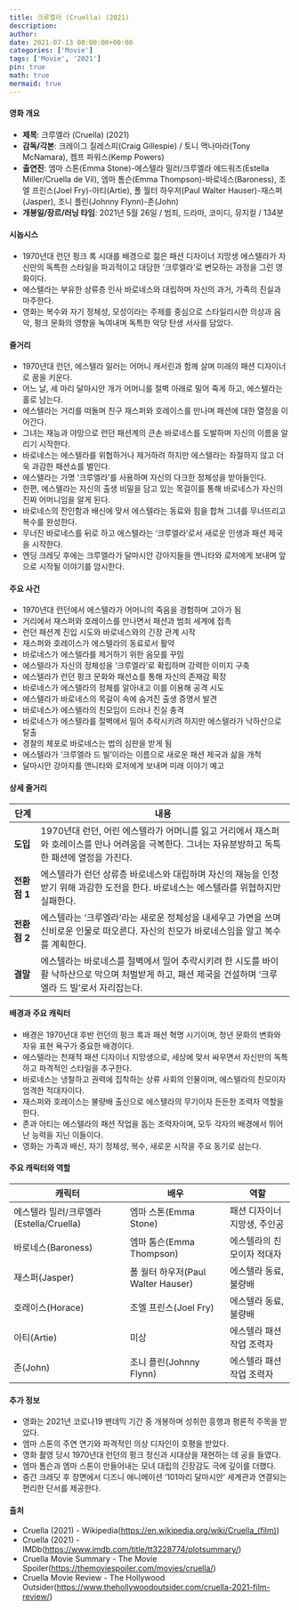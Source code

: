 ```yaml
---
title: 크루엘라 (Cruella) (2021)
description: 
author: 
date: 2021-07-13 00:00:00+00:00
categories: ['Movie']
tags: ['Movie', '2021']
pin: true
math: true
mermaid: true
---
```

#### 영화 개요

- **제목**: 크루엘라 (Cruella) (2021)  
- **감독/각본**: 크레이그 질레스피(Craig Gillespie) / 토니 맥나마라(Tony McNamara), 켐프 파워스(Kemp Powers)  
- **출연진**: 엠마 스톤(Emma Stone)-에스텔라 밀러/크루엘라 에드워즈(Estella Miller/Cruella de Vil), 엠마 톰슨(Emma Thompson)-바로네스(Baroness), 조엘 프린스(Joel Fry)-아티(Artie), 폴 월터 하우저(Paul Walter Hauser)-재스퍼(Jasper), 조니 플린(Johnny Flynn)-존(John)  
- **개봉일/장르/러닝 타임**: 2021년 5월 26일 / 범죄, 드라마, 코미디, 뮤지컬 / 134분  

#### 시놉시스

- 1970년대 런던 펑크 록 시대를 배경으로 젊은 패션 디자이너 지망생 에스텔라가 자신만의 독특한 스타일을 파괴적이고 대담한 ‘크루엘라’로 변모하는 과정을 그린 영화이다.  
- 에스텔라는 부유한 상류층 인사 바로네스와 대립하며 자신의 과거, 가족의 진실과 마주한다.  
- 영화는 복수와 자기 정체성, 모성이라는 주제를 중심으로 스타일리시한 의상과 음악, 펑크 문화의 영향을 녹여내며 독특한 악당 탄생 서사를 담았다.  

#### 줄거리

- 1970년대 런던, 에스텔라 밀러는 어머니 캐서린과 함께 살며 미래의 패션 디자이너로 꿈을 키운다.  
- 어느 날, 세 마리 달마시안 개가 어머니를 절벽 아래로 밀어 죽게 하고, 에스텔라는 홀로 남는다.  
- 에스텔라는 거리를 떠돌며 친구 재스퍼와 호레이스를 만나며 패션에 대한 열정을 이어간다.  
- 그녀는 재능과 야망으로 런던 패션계의 큰손 바로네스를 도발하며 자신의 이름을 알리기 시작한다.  
- 바로네스는 에스텔라를 위협하거나 제거하려 하지만 에스텔라는 좌절하지 않고 더욱 과감한 패션쇼를 벌인다.  
- 에스텔라는 가명 ‘크루엘라’를 사용하며 자신의 다크한 정체성을 받아들인다.  
- 한편, 에스텔라는 자신의 출생 비밀을 담고 있는 목걸이를 통해 바로네스가 자신의 진짜 어머니임을 알게 된다.  
- 바로네스의 잔인함과 배신에 맞서 에스텔라는 동료와 힘을 합쳐 그녀를 무너뜨리고 복수를 완성한다.  
- 무너진 바로네스를 뒤로 하고 에스텔라는 ‘크루엘라’로서 새로운 인생과 패션 제국을 시작한다.  
- 엔딩 크레딧 후에는 크루엘라가 달마시안 강아지들을 앤니타와 로저에게 보내며 앞으로 시작될 이야기를 암시한다.  

#### 주요 사건

- 1970년대 런던에서 에스텔라가 어머니의 죽음을 경험하며 고아가 됨  
- 거리에서 재스퍼와 호레이스를 만나면서 패션과 범죄 세계에 접촉  
- 런던 패션계 진입 시도와 바로네스와의 긴장 관계 시작  
- 재스퍼와 호레이스가 에스텔라의 동료로서 활약  
- 바로네스가 에스텔라를 제거하기 위한 음모를 꾸밈  
- 에스텔라가 자신의 정체성을 ‘크루엘라’로 확립하며 강력한 이미지 구축  
- 에스텔라가 런던 펑크 문화와 패션쇼를 통해 자신의 존재감 확장  
- 바로네스가 에스텔라의 정체를 알아내고 이를 이용해 공격 시도  
- 에스텔라가 바로네스의 목걸이 속에 숨겨진 출생 증명서 발견  
- 바로네스가 에스텔라의 친모임이 드러나 진실 충격  
- 바로네스가 에스텔라를 절벽에서 밀어 추락시키려 하지만 에스텔라가 낙하산으로 탈출  
- 경찰의 체포로 바로네스는 법의 심판을 받게 됨  
- 에스텔라가 ‘크루엘라 드 빌’이라는 이름으로 새로운 패션 제국과 삶을 개척  
- 달마시안 강아지를 앤니타와 로저에게 보내며 미래 이야기 예고  

#### 상세 줄거리

| **단계** | **내용** |
|----------|----------|
| **도입** | 1970년대 런던, 어린 에스텔라가 어머니를 잃고 거리에서 재스퍼와 호레이스를 만나 어려움을 극복한다. 그녀는 자유분방하고 독특한 패션에 열정을 가진다. |
| **전환점 1** | 에스텔라가 런던 상류층 바로네스와 대립하며 자신의 재능을 인정받기 위해 과감한 도전을 한다. 바로네스는 에스텔라를 위협하지만 실패한다. |
| **전환점 2** | 에스텔라는 ‘크루엘라’라는 새로운 정체성을 내세우고 가면을 쓰며 신비로운 인물로 떠오른다. 자신의 친모가 바로네스임을 알고 복수를 계획한다. |
| **결말** | 에스텔라는 바로네스를 절벽에서 밀어 추락시키려 한 시도를 바이활 낙하산으로 막으며 처벌받게 하고, 패션 제국을 건설하며 ‘크루엘라 드 빌’로서 자리잡는다. |

#### 배경과 주요 캐릭터

- 배경은 1970년대 후반 런던의 펑크 록과 패션 혁명 시기이며, 청년 문화의 변화와 자유 표현 욕구가 중요한 배경이다.  
- 에스텔라는 천재적 패션 디자이너 지망생으로, 세상에 맞서 싸우면서 자신만의 독특하고 파격적인 스타일을 추구한다.  
- 바로네스는 냉철하고 권력에 집착하는 상류 사회의 인물이며, 에스텔라의 친모이자 엄격한 적대자이다.  
- 재스퍼와 호레이스는 불량배 출신으로 에스텔라의 무기이자 든든한 조력자 역할을 한다.  
- 존과 아티는 에스텔라의 패션 작업을 돕는 조력자이며, 모두 각자의 배경에서 뛰어난 능력을 지닌 이들이다.  
- 영화는 가족과 배신, 자기 정체성, 복수, 새로운 시작을 주요 동기로 삼는다.  

#### 주요 캐릭터와 역할

| **캐릭터** | **배우**             | **역할**                         |
|------------|----------------------|--------------------------------|
| 에스텔라 밀러/크루엘라(Estella/Cruella) | 엠마 스톤(Emma Stone)  | 패션 디자이너 지망생, 주인공         |
| 바로네스(Baroness)               | 엠마 톰슨(Emma Thompson) | 에스텔라의 친모이자 적대자           |
| 재스퍼(Jasper)                  | 폴 월터 하우저(Paul Walter Hauser) | 에스텔라 동료, 불량배                 |
| 호레이스(Horace)                | 조엘 프린스(Joel Fry)           | 에스텔라 동료, 불량배                 |
| 아티(Artie)                    | 미상                           | 에스텔라 패션 작업 조력자             |
| 존(John)                      | 조니 플린(Johnny Flynn)          | 에스텔라 패션 작업 조력자             |

#### 추가 정보

- 영화는 2021년 코로나19 팬데믹 기간 중 개봉하며 성취한 흥행과 평론적 주목을 받았다.  
- 엠마 스톤의 주연 연기와 파격적인 의상 디자인이 호평을 받았다.  
- 영화 촬영 당시 1970년대 런던의 펑크 정신과 시대상을 재현하는 데 공을 들였다.  
- 엠마 톰슨과 엠마 스톤이 만들어내는 모녀 대립의 긴장감도 극에 깊이를 더했다.  
- 중간 크레딧 후 장면에서 디즈니 애니메이션 ‘101마리 달마시안’ 세계관과 연결되는 편리한 단서를 제공한다.  

#### 출처

- Cruella (2021) - Wikipedia(https://en.wikipedia.org/wiki/Cruella_(film))  
- Cruella (2021) - IMDb(https://www.imdb.com/title/tt3228774/plotsummary/)  
- Cruella Movie Summary - The Movie Spoiler(https://themoviespoiler.com/movies/cruella/)  
- Cruella Movie Review - The Hollywood Outsider(https://www.thehollywoodoutsider.com/cruella-2021-film-review/)
